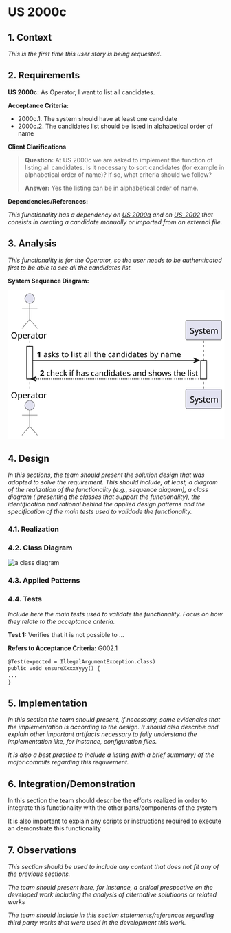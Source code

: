 # US 2000c

## 1. Context

*This is the first time this user story is being requested.*

## 2. Requirements

**US 2000c:** As Operator, I want to list all candidates.


**Acceptance Criteria:**
- 2000c.1. The system should have at least one candidate
- 2000c.2. The candidates list should be listed in alphabetical order of name


**Client Clarifications**

> **Question:** At US 2000c we are asked to implement the function of listing all candidates. Is it necessary to sort candidates (for example in alphabetical order of name)? If so, what criteria should we follow?
>
> **Answer:** Yes the listing can be in alphabetical order of name.


**Dependencies/References:**

*This functionality has a dependency on [_US 2000a_](../sb_us_2000a) and on [_US_2002_](../sb_us_2002) that consists
in creating a candidate manually or imported from an external file.*

## 3. Analysis

*This functionality is for the Operator, so the user needs to be authenticated first to be able to see all the candidates list.*

**System Sequence Diagram:**

![SSD-US-2000c](ssd-us-2000c.svg)


## 4. Design

*In this sections, the team should present the solution design that was adopted to solve the requirement. This should
include, at least, a diagram of the realization of the functionality (e.g., sequence diagram), a class diagram (
presenting the classes that support the functionality), the identification and rational behind the applied design
patterns and the specification of the main tests used to validade the functionality.*

### 4.1. Realization

### 4.2. Class Diagram

![a class diagram]()

### 4.3. Applied Patterns

### 4.4. Tests

*Include here the main tests used to validate the functionality. Focus on how they relate to the acceptance criteria.*

**Test 1:** Verifies that it is not possible to ...

**Refers to Acceptance Criteria:** G002.1

````
@Test(expected = IllegalArgumentException.class)
public void ensureXxxxYyyy() {
...
}
````

## 5. Implementation

*In this section the team should present, if necessary, some evidencies that the implementation is according to the
design. It should also describe and explain other important artifacts necessary to fully understand the implementation
like, for instance, configuration files.*

*It is also a best practice to include a listing (with a brief summary) of the major commits regarding this requirement.*

## 6. Integration/Demonstration

In this section the team should describe the efforts realized in order to integrate this functionality with the other
parts/components of the system

It is also important to explain any scripts or instructions required to execute an demonstrate this functionality

## 7. Observations

*This section should be used to include any content that does not fit any of the previous sections.*

*The team should present here, for instance, a critical prespective on the developed work including the analysis of
alternative solutioons or related works*

*The team should include in this section statements/references regarding third party works that were used in the
development this work.*